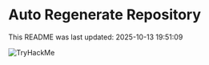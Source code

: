 # Auto Regenerate Repository

This README was last updated: 2025-10-13 19:51:09

 ![TryHackMe](https://tryhackme.com/badge/533634)